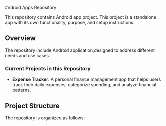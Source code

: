 #ndroid Apps Repository

This repository contains Android app project. This project is a standalone app with its own functionality, purpose, and setup instructions.

## Overview

The repository include Android application,designed to address different needs and use cases. 

### Current Projects in this Repository

- **Expense Tracker**: A personal finance management app that helps users track their daily expenses, categorize spending, and analyze financial patterns.

## Project Structure

The repository is organized as follows:

